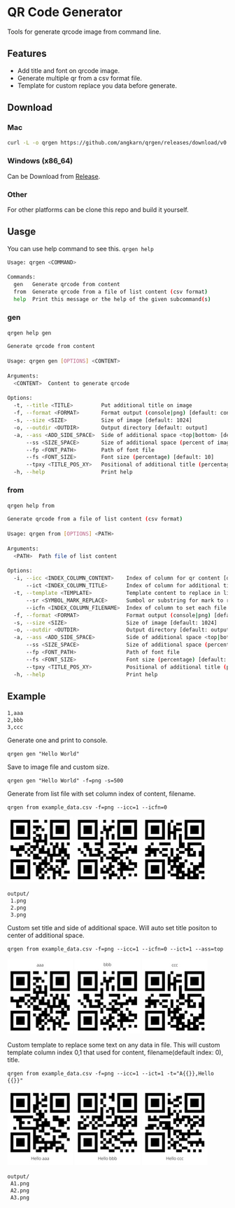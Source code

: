 # QR Code Generator
Tools for generate qrcode image from command line.

## Features
- Add title and font on qrcode image.
- Generate multiple qr from a csv format file.
- Template for custom replace you data before generate.

## Download
### Mac
```sh
curl -L -o qrgen https://github.com/angkarn/qrgen/releases/download/v0.1.0-dev/qrgen-x86_64-apple-darwin && chmod +x qrgen
```
### Windows (x86_64)
Can be Download from [Release](https://github.com/angkarn/qrgen/releases).

### Other
For other platforms can be clone this repo and build it yourself.

## Uasge
You can use help command to see this.
`qrgen help`
```bash
Usage: qrgen <COMMAND>

Commands:
  gen   Generate qrcode from content
  from  Generate qrcode from a file of list content (csv format)
  help  Print this message or the help of the given subcommand(s)
```

### gen
`qrgen help gen`
```bash
Generate qrcode from content

Usage: qrgen gen [OPTIONS] <CONTENT>

Arguments:
  <CONTENT>  Content to generate qrcode

Options:
  -t, --title <TITLE>         Put additional title on image
  -f, --format <FORMAT>       Format output (console|png) [default: console]
  -s, --size <SIZE>           Size of image [default: 1024]
  -o, --outdir <OUTDIR>       Output directory [default: output]
  -a, --ass <ADD_SIDE_SPACE>  Side of additional space <top|bottom> [default: bottom]
      --ss <SIZE_SPACE>       Size of additional space (percent of image size) [default: 15]
      --fp <FONT_PATH>        Path of font file
      --fs <FONT_SIZE>        Font size (percentage) [default: 10]
      --tpxy <TITLE_POS_XY>   Positional of additional title (percentage), Empty this will center of additional space
  -h, --help                  Print help
```

### from
`qrgen help from`
```bash
Generate qrcode from a file of list content (csv format)

Usage: qrgen from [OPTIONS] <PATH>

Arguments:
  <PATH>  Path file of list content

Options:
  -i, --icc <INDEX_COLUMN_CONTENT>    Index of column for qr content [default: 0]
      --ict <INDEX_COLUMN_TITLE>      Index of column for additional title
  -t, --template <TEMPLATE>           Template content to replace in list. use `,` for each column eg. `hello {{}}!,,col-3-{{}}` [default: {{}}]
      --sr <SYMBOL_MARK_REPLACE>      Sumbol or substring for mark to replace on templete [default: {{}}]
      --icfn <INDEX_COLUMN_FILENAME>  Index of column to set each file name [default: 0]
  -f, --format <FORMAT>               Format output (console|png) [default: console]
  -s, --size <SIZE>                   Size of image [default: 1024]
  -o, --outdir <OUTDIR>               Output directory [default: output]
  -a, --ass <ADD_SIDE_SPACE>          Side of additional space <top|bottom> [default: bottom]
      --ss <SIZE_SPACE>               Size of additional space (percent of image size) [default: 15]
      --fp <FONT_PATH>                Path of font file
      --fs <FONT_SIZE>                Font size (percentage) [default: 10]
      --tpxy <TITLE_POS_XY>           Positional of additional title (percentage), Empty this will center of additional space
  -h, --help                          Print help
```

## Example
```
1,aaa
2,bbb
3,ccc
```
Generate one and print to console.
```
qrgen gen "Hello World"
```

Save to image file and custom size.
```
qrgen gen "Hello World" -f=png -s=500
```

Generate from list file with set column index of content, filename.
```
qrgen from example_data.csv -f=png --icc=1 --icfn=0
```
![1.png](https://raw.githubusercontent.com/angkarn/qrgen/b29a9bd879691c95664bb18cfbc991fa7e20b6bc/example/assets/from%20example_data.csv%20-f%3Dpng%20--icc%3D1%20--icfn%3D0/1.jpg) ![2.png](https://raw.githubusercontent.com/angkarn/qrgen/b29a9bd879691c95664bb18cfbc991fa7e20b6bc/example/assets/from%20example_data.csv%20-f%3Dpng%20--icc%3D1%20--icfn%3D0/2.jpg) ![3.png](https://raw.githubusercontent.com/angkarn/qrgen/b29a9bd879691c95664bb18cfbc991fa7e20b6bc/example/assets/from%20example_data.csv%20-f%3Dpng%20--icc%3D1%20--icfn%3D0/3.jpg)
```
output/
 1.png
 2.png
 3.png
```

Custom set title and side of additional space. Will auto set title positon to center of additional space.
```
qrgen from example_data.csv -f=png --icc=1 --icfn=0 --ict=1 --ass=top
```
![1.png](https://raw.githubusercontent.com/angkarn/qrgen/b29a9bd879691c95664bb18cfbc991fa7e20b6bc/example/assets/from%20example_data.csv%20-f%3Dpng%20--icc%3D1%20--icfn%3D0%20--ict%3D1%20--ass%3Dtop/1.jpg) ![2.png](https://raw.githubusercontent.com/angkarn/qrgen/b29a9bd879691c95664bb18cfbc991fa7e20b6bc/example/assets/from%20example_data.csv%20-f%3Dpng%20--icc%3D1%20--icfn%3D0%20--ict%3D1%20--ass%3Dtop/2.jpg) ![3.png](https://raw.githubusercontent.com/angkarn/qrgen/b29a9bd879691c95664bb18cfbc991fa7e20b6bc/example/assets/from%20example_data.csv%20-f%3Dpng%20--icc%3D1%20--icfn%3D0%20--ict%3D1%20--ass%3Dtop/3.jpg)

Custom template to replace some text on any data in file. This will custom template column index 0,1 that used for content, filename(default index: 0), title.
```
qrgen from example_data.csv -f=png --icc=1 --ict=1 -t="A{{}},Hello {{}}"
```
![A1.png](https://raw.githubusercontent.com/angkarn/qrgen/main/example/assets/from%20example_data.csv%20-f%3Dpng%20--icc%3D1%20--ict%3D1%20-t%3D%22A%7B%7B%7D%7D%2CHello%20%7B%7B%7D%7D%22/A1.jpg) ![A2.png](https://raw.githubusercontent.com/angkarn/qrgen/main/example/assets/from%20example_data.csv%20-f%3Dpng%20--icc%3D1%20--ict%3D1%20-t%3D%22A%7B%7B%7D%7D%2CHello%20%7B%7B%7D%7D%22/A2.jpg) ![A3.png](https://raw.githubusercontent.com/angkarn/qrgen/main/example/assets/from%20example_data.csv%20-f%3Dpng%20--icc%3D1%20--ict%3D1%20-t%3D%22A%7B%7B%7D%7D%2CHello%20%7B%7B%7D%7D%22/A3.jpg)
```
output/
 A1.png
 A2.png
 A3.png
```



